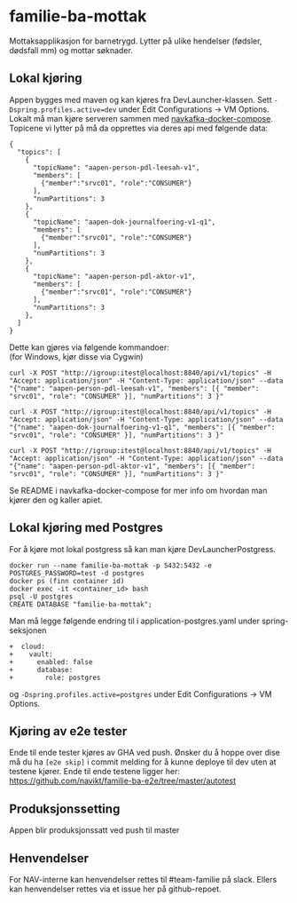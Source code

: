 # familie-ba-mottak
Mottaksapplikasjon for barnetrygd. Lytter på ulike hendelser (fødsler, dødsfall mm) og mottar søknader. 

## Lokal kjøring
Appen bygges med maven og kan kjøres fra DevLauncher-klassen. Sett `-Dspring.profiles.active=dev` under Edit Configurations -> VM Options. Lokalt må man kjøre serveren sammen med [navkafka-docker-compose][1].
Topicene vi lytter på må da opprettes via deres api med følgende data:
```
{
  "topics": [
    {
      "topicName": "aapen-person-pdl-leesah-v1",
      "members": [
        {"member":"srvc01", "role":"CONSUMER"}
      ],
      "numPartitions": 3
    },
    {
      "topicName": "aapen-dok-journalfoering-v1-q1",
      "members": [
        {"member":"srvc01", "role":"CONSUMER"}
      ],
      "numPartitions": 3
    },
    {
      "topicName": "aapen-person-pdl-aktor-v1",
      "members": [
        {"member":"srvc01", "role":"CONSUMER"}
      ],
      "numPartitions": 3
    },
  ]
}
```
Dette kan gjøres via følgende kommandoer:\
(for Windows, kjør disse via Cygwin)
```
curl -X POST "http://igroup:itest@localhost:8840/api/v1/topics" -H "Accept: application/json" -H "Content-Type: application/json" --data "{"name": "aapen-person-pdl-leesah-v1", "members": [{ "member": "srvc01", "role": "CONSUMER" }], "numPartitions": 3 }"

curl -X POST "http://igroup:itest@localhost:8840/api/v1/topics" -H "Accept: application/json" -H "Content-Type: application/json" --data "{"name": "aapen-dok-journalfoering-v1-q1", "members": [{ "member": "srvc01", "role": "CONSUMER" }], "numPartitions": 3 }"

curl -X POST "http://igroup:itest@localhost:8840/api/v1/topics" -H "Accept: application/json" -H "Content-Type: application/json" --data "{"name": "aapen-person-pdl-aktor-v1", "members": [{ "member": "srvc01", "role": "CONSUMER" }], "numPartitions": 3 }"
```

Se README i navkafka-docker-compose for mer info om hvordan man kjører den og kaller apiet.

## Lokal kjøring med Postgres
For å kjøre mot lokal postgress så kan man kjøre DevLauncherPostgress.
```
docker run --name familie-ba-mottak -p 5432:5432 -e POSTGRES_PASSWORD=test -d postgres
docker ps (finn container id)
docker exec -it <container_id> bash
psql -U postgres
CREATE DATABASE "familie-ba-mottak";
```

Man må legge følgende endring til i application-postgres.yaml under spring-seksjonen

```
+  cloud:
+    vault:
+      enabled: false
+      database:
+        role: postgres
```

og `-Dspring.profiles.active=postgres` under Edit Configurations -> VM Options.

## Kjøring av e2e tester
Ende til ende tester kjøres av GHA ved push. Ønsker du å hoppe over dise må du ha `[e2e skip]` i commit melding for å kunne deploye til dev uten at testene kjører.
Ende til ende testene ligger her: https://github.com/navikt/familie-ba-e2e/tree/master/autotest 

## Produksjonssetting
Appen blir produksjonssatt ved push til master

## Henvendelser
For NAV-interne kan henvendelser rettes til #team-familie på slack. Ellers kan henvendelser rettes via et issue her på github-repoet.

[1]: https://github.com/navikt/navkafka-docker-compose
